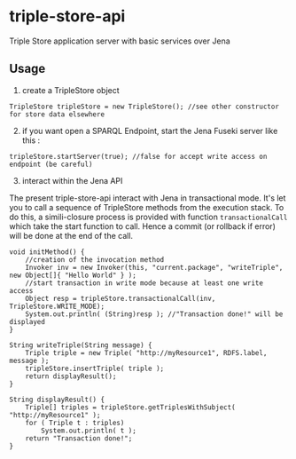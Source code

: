 triple-store-api
================

Triple Store application server with basic services over Jena

Usage
-----
1) create a TripleStore object
```
TripleStore tripleStore = new TripleStore(); //see other constructor for store data elsewhere
```
2) if you want open a SPARQL Endpoint, start the Jena Fuseki server like this :
```
tripleStore.startServer(true); //false for accept write access on endpoint (be careful)
```

3) interact within the Jena API

The present triple-store-api interact with Jena in transactional mode. It's let you to call a sequence of TripleStore methods from the execution stack.
To do this, a simili-closure process is provided with function `transactionalCall` which take the start function to call. Hence a commit (or rollback if error) will be done at the end of the call.
```
void initMethod() {
    //creation of the invocation method
    Invoker inv = new Invoker(this, "current.package", "writeTriple", new Object[]{ "Hello World" } );
    //start transaction in write mode because at least one write access
    Object resp = tripleStore.transactionalCall(inv, TripleStore.WRITE_MODE);
    System.out.println( (String)resp ); //"Transaction done!" will be displayed
} 

String writeTriple(String message) {
    Triple triple = new Triple( "http://myResource1", RDFS.label, message );
    tripleStore.insertTriple( triple );
    return displayResult();
}    

String displayResult() {
    Triple[] triples = tripleStore.getTriplesWithSubject( "http://myResource1" );
    for ( Triple t : triples)
        System.out.println( t );
    return "Transaction done!";
}    


```
